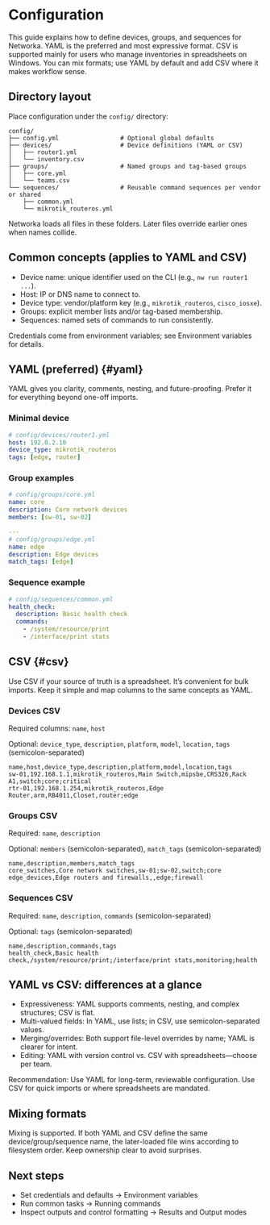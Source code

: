 # Configuration

This guide explains how to define devices, groups, and sequences for Networka. YAML is the preferred and most expressive format. CSV is supported mainly for users who manage inventories in spreadsheets on Windows. You can mix formats; use YAML by default and add CSV where it makes workflow sense.

## Directory layout

Place configuration under the `config/` directory:

```
config/
├── config.yml                 # Optional global defaults
├── devices/                   # Device definitions (YAML or CSV)
│   ├── router1.yml
│   └── inventory.csv
├── groups/                    # Named groups and tag-based groups
│   ├── core.yml
│   └── teams.csv
└── sequences/                 # Reusable command sequences per vendor or shared
    ├── common.yml
    └── mikrotik_routeros.yml
```

Networka loads all files in these folders. Later files override earlier ones when names collide.

## Common concepts (applies to YAML and CSV)

- Device name: unique identifier used on the CLI (e.g., `nw run router1 ...`).
- Host: IP or DNS name to connect to.
- Device type: vendor/platform key (e.g., `mikrotik_routeros`, `cisco_iosxe`).
- Groups: explicit member lists and/or tag-based membership.
- Sequences: named sets of commands to run consistently.

Credentials come from environment variables; see Environment variables for details.

## YAML (preferred) {#yaml}

YAML gives you clarity, comments, nesting, and future-proofing. Prefer it for everything beyond one-off imports.

### Minimal device

```yaml
# config/devices/router1.yml
host: 192.0.2.10
device_type: mikrotik_routeros
tags: [edge, router]
```

### Group examples

```yaml
# config/groups/core.yml
name: core
description: Core network devices
members: [sw-01, sw-02]

---
# config/groups/edge.yml
name: edge
description: Edge devices
match_tags: [edge]
```

### Sequence example

```yaml
# config/sequences/common.yml
health_check:
  description: Basic health check
  commands:
    - /system/resource/print
    - /interface/print stats
```

## CSV {#csv}

Use CSV if your source of truth is a spreadsheet. It’s convenient for bulk imports. Keep it simple and map columns to the same concepts as YAML.

### Devices CSV

Required columns: `name`, `host`

Optional: `device_type`, `description`, `platform`, `model`, `location`, `tags` (semicolon-separated)

```csv
name,host,device_type,description,platform,model,location,tags
sw-01,192.168.1.1,mikrotik_routeros,Main Switch,mipsbe,CRS326,Rack A1,switch;core;critical
rtr-01,192.168.1.254,mikrotik_routeros,Edge Router,arm,RB4011,Closet,router;edge
```

### Groups CSV

Required: `name`, `description`

Optional: `members` (semicolon-separated), `match_tags` (semicolon-separated)

```csv
name,description,members,match_tags
core_switches,Core network switches,sw-01;sw-02,switch;core
edge_devices,Edge routers and firewalls,,edge;firewall
```

### Sequences CSV

Required: `name`, `description`, `commands` (semicolon-separated)

Optional: `tags` (semicolon-separated)

```csv
name,description,commands,tags
health_check,Basic health check,/system/resource/print;/interface/print stats,monitoring;health
```

## YAML vs CSV: differences at a glance

- Expressiveness: YAML supports comments, nesting, and complex structures; CSV is flat.
- Multi-valued fields: In YAML, use lists; in CSV, use semicolon-separated values.
- Merging/overrides: Both support file-level overrides by name; YAML is clearer for intent.
- Editing: YAML with version control vs. CSV with spreadsheets—choose per team.

Recommendation: Use YAML for long-term, reviewable configuration. Use CSV for quick imports or where spreadsheets are mandated.

## Mixing formats

Mixing is supported. If both YAML and CSV define the same device/group/sequence name, the later-loaded file wins according to filesystem order. Keep ownership clear to avoid surprises.

## Next steps

- Set credentials and defaults → Environment variables
- Run common tasks → Running commands
- Inspect outputs and control formatting → Results and Output modes
